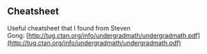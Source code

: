 ## **Cheatsheet**
Useful cheatsheet that I found from Steven Gong: [http://tug.ctan.org/info/undergradmath/undergradmath.pdf](http://tug.ctan.org/info/undergradmath/undergradmath.pdf)